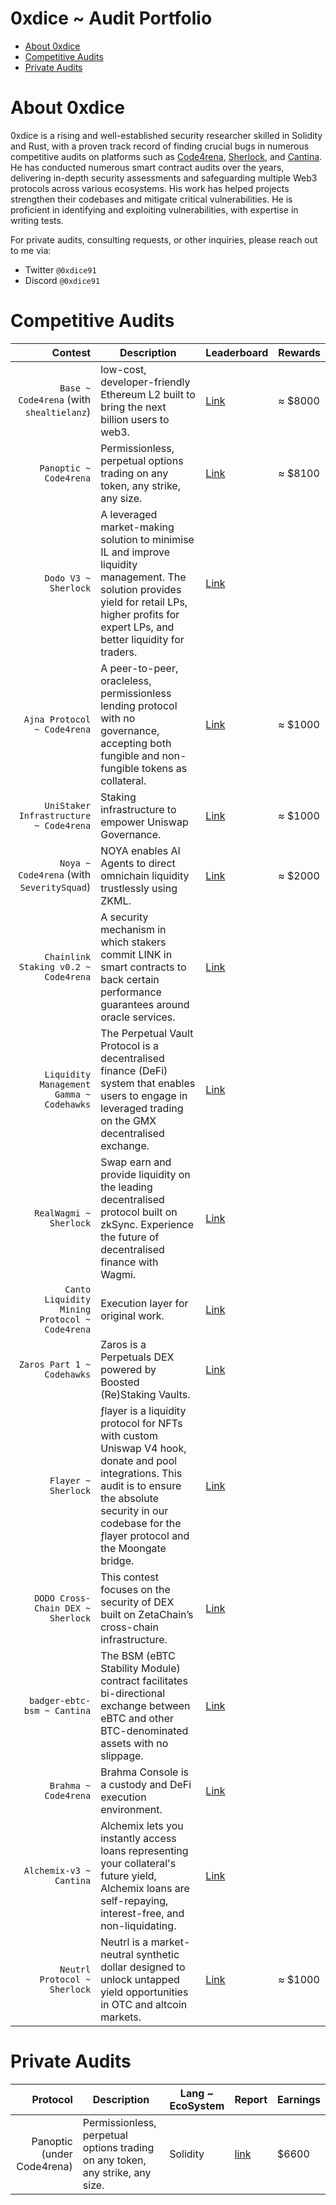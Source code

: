 # 0xdice ~ Audit Portfolio 
- [About 0xdice](https://github.com/shealtielanz/audits/blob/main/README.md#about-shealtielanz)
- [Competitive Audits](https://github.com/shealtielanz/audits/blob/main/README.md#competitive-audits)
- [Private Audits](https://github.com/shealtielanz/audits/blob/main/README.md#private-audits)


# About 0xdice

0xdice is a rising and well-established security researcher skilled in Solidity and Rust, with a proven track record of finding crucial bugs in numerous competitive audits on platforms such as [Code4rena](https://code4rena.com/), [Sherlock](https://audits.sherlock.xyz/), and [Cantina](https://cantina.xyz/opportunities/competitions). He has conducted numerous smart contract audits over the years, delivering in-depth security assessments and safeguarding multiple Web3 protocols across various ecosystems. His work has helped projects strengthen their codebases and mitigate critical vulnerabilities. He is proficient in identifying and exploiting vulnerabilities, with expertise in writing tests.

For private audits, consulting requests, or other inquiries, please reach out to me via:
- Twitter `@0xdice91`
- Discord `@0xdice91`


# Competitive Audits
| Contest | Description | Leaderboard | Rewards |
|-----:|-----|-----|-----|
| `Base ~ Code4rena` (with `shealtielanz`) | low-cost, developer-friendly Ethereum L2 built to bring the next billion users to web3.| [Link](https://code4rena.com/audits/2023-05-base) | ≈ $8000|
| `Panoptic ~ Code4rena` | Permissionless, perpetual options trading on any token, any strike, any size. | [Link](https://code4rena.com/audits/2024-04-panoptic) | ≈ $8100|
| `Dodo V3 ~ Sherlock` | A leveraged market-making solution to minimise IL and improve liquidity management. The solution provides yield for retail LPs, higher profits for expert LPs, and better liquidity for traders. | [Link](https://audits.sherlock.xyz/contests/89) |
| `Ajna Protocol ~ Code4rena` | A peer-to-peer, oracleless, permissionless lending protocol with no governance, accepting both fungible and non-fungible tokens as collateral.| [Link](https://code4rena.com/audits/2023-05-ajna-protocol) | ≈ $1000|
| `UniStaker Infrastructure ~ Code4rena` | Staking infrastructure to empower Uniswap Governance.| [Link](https://code4rena.com/audits/2024-02-unistaker-infrastructure) | ≈ $1000|
| `Noya ~ Code4rena` (with `SeveritySquad`) | NOYA enables AI Agents to direct omnichain liquidity trustlessly using ZKML. | [Link](https://code4rena.com/audits/2024-04-noya) | ≈ $2000|
| `Chainlink Staking v0.2 ~ Code4rena` | A security mechanism in which stakers commit LINK in smart contracts to back certain performance guarantees around oracle services. | [Link](https://code4rena.com/audits/2024-04-noya) |
| `Liquidity Management Gamma ~ Codehawks` | The Perpetual Vault Protocol is a decentralised finance (DeFi) system that enables users to engage in leveraged trading on the GMX decentralised exchange.  | [Link](https://codehawks.cyfrin.io/c/2025-02-gamma/results?lt=contest&page=1&sc=reward&sj=reward&t=leaderboard) |
| `RealWagmi ~ Sherlock` | Swap earn and provide liquidity on the leading decentralised protocol built on zkSync. Experience the future of decentralised finance with Wagmi. | [Link](https://audits.sherlock.xyz/contests/88?filter=results) |
| `Canto Liquidity Mining Protocol ~ Code4rena` | Execution layer for original work. | [Link](https://code4rena.com/audits/2023-10-canto-liquidity-mining-protocol) |
| `Zaros Part 1 ~ Codehawks` | Zaros is a Perpetuals DEX powered by Boosted (Re)Staking Vaults. | [Link](https://codehawks.cyfrin.io/c/2024-07-zaros) |
| `Flayer ~ Sherlock` | ƒlayer is a liquidity protocol for NFTs with custom Uniswap V4 hook, donate and pool integrations. This audit is to ensure the absolute security in our codebase for the ƒlayer protocol and the Moongate bridge. | [Link](https://audits.sherlock.xyz/contests/468) |
| `DODO Cross-Chain DEX ~ Sherlock` | This contest focuses on the security of DEX built on ZetaChain’s cross-chain infrastructure. | [Link](https://audits.sherlock.xyz/contests/991) |
| `badger-ebtc-bsm ~ Cantina` | The BSM (eBTC Stability Module) contract facilitates bi-directional exchange between eBTC and other BTC-denominated assets with no slippage. | [Link](https://cantina.xyz/code/f57ffb47-0ded-4f04-bcec-ecd7d47fad58/overview/leaderboard) |
| `Brahma ~ Code4rena` | Brahma Console is a custody and DeFi execution environment. | [Link](https://code4rena.com/audits/2023-10-brahma) |
| `Alchemix-v3 ~ Cantina` | Alchemix lets you instantly access loans representing your collateral's future yield, Alchemix loans are self-repaying, interest-free, and non-liquidating. | [Link](https://cantina.xyz/code/e68909e6-3491-4a94-a707-ecf0c89cf72a/overview) |
| `Neutrl Protocol ~ Sherlock` | Neutrl is a market-neutral synthetic dollar designed to unlock untapped yield opportunities in OTC and altcoin markets. | [Link](https://audits.sherlock.xyz/contests/1065) | ≈ $1000 |




# Private Audits

| Protocol | Description | Lang ~ EcoSystem | Report | Earnings | 
|-----:|----|-----|-----|-----|
| Panoptic (under Code4rena) | Permissionless, perpetual options trading on any token, any strike, any size. | Solidity | [link](https://code4rena.com/reports/2024-09-panoptic) | $6600 |


